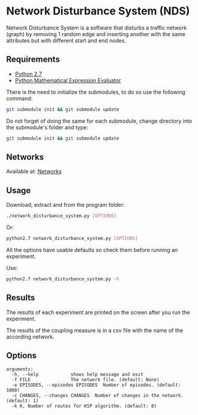 Network Disturbance System (NDS)
=============================
Network Disturbance System is a software that disturbs a traffic network
(graph) by removing 1 random edge and inserting another with the same
attributes but with different start and end nodes.

## Requirements
 * [Python 2.7](https://www.python.org/downloads/)
 * [Python Mathematical Expression Evaluator](https://pypi.python.org/pypi/py_expression_eval)
 
 There is the need to initialize the submodules, to do so use the following command:
```sh
git submodule init && git submodule update
```

 Do not forget of doing the same for each submodule, change directory into the submodule's folder and type:
```sh
git submodule init && git submodule update
```

## Networks
 Available at:  [Networks](https://github.com/maslab-ufrgs/network-files)
 
## Usage
Download, extract and from the program folder:
```sh
./network_disturbance_system.py [OPTIONS]
```
Or:
```sh
python2.7 network_disturbance_system.py [OPTIONS]
```

All the options have usable defaults so check them before running an experiment.

Use:

```sh
python2.7 network_disturbance_system.py -h
```

## Results
The results of each experiment are printed on the screen after you run the experiment.

The results of the coupling measure is in a csv file with the name of the according network.

## Options
```
arguments:
  -h, --help            shows help message and exit
  -f FILE               The network file. (default: None)
  -e EPISODES, --episodes EPISODES  Number of episodes. (default: 1000)
  -c CHANGES, --changes CHANGES  Number of changes in the network. (default: 1)
  -k K, Number of routes for KSP algorithm. (default: 8)
```
